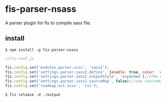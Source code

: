 # fis-parser-nsass
A parser plugin for fis to compile sass file.

## install

    $ npm install -g fis-parser-nsass

```javascript
//fis-conf.js

fis.config.set('modules.parser.scss', 'sass2');
fis.config.set('settings.parser.sass2.define', {enable: true, color: '#000'});//you can add your settings
fis.config.set('settings.parser.sass2.outputStyle', 'expanded');//the default is expanded
fis.config.set('settings.parser.sass2.sourceMap', false);//use sourcemap or not, default is true
fis.config.set('roadmap.ext.scss', 'css');

```
    $ fis release -d ./output

